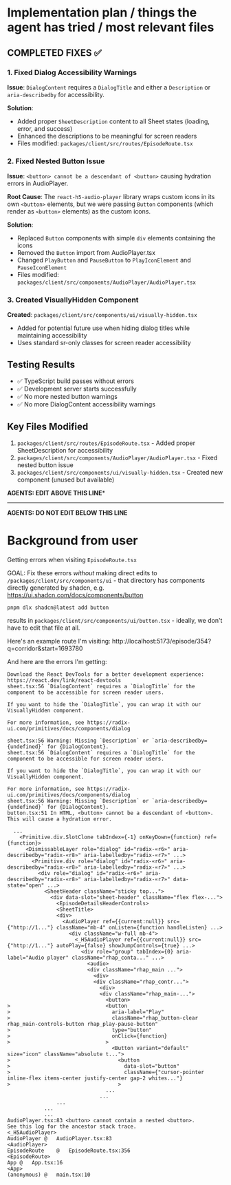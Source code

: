 # Implementation plan / things the agent has tried / most relevant files

## COMPLETED FIXES ✅

### 1. Fixed Dialog Accessibility Warnings
**Issue**: `DialogContent` requires a `DialogTitle` and either a `Description` or `aria-describedby` for accessibility.

**Solution**: 
- Added proper `SheetDescription` content to all Sheet states (loading, error, and success)
- Enhanced the descriptions to be meaningful for screen readers
- Files modified: `packages/client/src/routes/EpisodeRoute.tsx`

### 2. Fixed Nested Button Issue
**Issue**: `<button> cannot be a descendant of <button>` causing hydration errors in AudioPlayer.

**Root Cause**: The `react-h5-audio-player` library wraps custom icons in its own `<button>` elements, but we were passing `Button` components (which render as `<button>` elements) as the custom icons.

**Solution**:
- Replaced `Button` components with simple `div` elements containing the icons
- Removed the `Button` import from AudioPlayer.tsx
- Changed `PlayButton` and `PauseButton` to `PlayIconElement` and `PauseIconElement`
- Files modified: `packages/client/src/components/AudioPlayer/AudioPlayer.tsx`

### 3. Created VisuallyHidden Component
**Created**: `packages/client/src/components/ui/visually-hidden.tsx`
- Added for potential future use when hiding dialog titles while maintaining accessibility
- Uses standard sr-only classes for screen reader accessibility

## Testing Results
- ✅ TypeScript build passes without errors
- ✅ Development server starts successfully
- ✅ No more nested button warnings
- ✅ No more DialogContent accessibility warnings

## Key Files Modified
1. `packages/client/src/routes/EpisodeRoute.tsx` - Added proper SheetDescription for accessibility
2. `packages/client/src/components/AudioPlayer/AudioPlayer.tsx` - Fixed nested button issue
3. `packages/client/src/components/ui/visually-hidden.tsx` - Created new component (unused but available)

**AGENTS: EDIT ABOVE THIS LINE***

---

**AGENTS: DO NOT EDIT BELOW THIS LINE**

# Background from user

Getting errors when visiting `EpisodeRoute.tsx`

GOAL: Fix these errors *without* making direct edits to `/packages/client/src/components/ui` - that directory has components directly generated by shadcn, e.g. https://ui.shadcn.com/docs/components/button

```
pnpm dlx shadcn@latest add button
```

results in `packages/client/src/components/ui/button.tsx` - ideally, we don't have to edit that file at all.

Here's an example route I'm visiting: http://localhost:5173/episode/354?q=corridor&start=1693780

And here are the errors I'm getting:

```
Download the React DevTools for a better development experience: https://react.dev/link/react-devtools
sheet.tsx:56 `DialogContent` requires a `DialogTitle` for the component to be accessible for screen reader users.

If you want to hide the `DialogTitle`, you can wrap it with our VisuallyHidden component.

For more information, see https://radix-ui.com/primitives/docs/components/dialog

sheet.tsx:56 Warning: Missing `Description` or `aria-describedby={undefined}` for {DialogContent}.
sheet.tsx:56 `DialogContent` requires a `DialogTitle` for the component to be accessible for screen reader users.

If you want to hide the `DialogTitle`, you can wrap it with our VisuallyHidden component.

For more information, see https://radix-ui.com/primitives/docs/components/dialog
sheet.tsx:56 Warning: Missing `Description` or `aria-describedby={undefined}` for {DialogContent}.
button.tsx:51 In HTML, <button> cannot be a descendant of <button>.
This will cause a hydration error.

  ...
    <Primitive.div.SlotClone tabIndex={-1} onKeyDown={function} ref={function}>
      <DismissableLayer role="dialog" id="radix-«r6»" aria-describedby="radix-«r8»" aria-labelledby="radix-«r7»" ...>
        <Primitive.div role="dialog" id="radix-«r6»" aria-describedby="radix-«r8»" aria-labelledby="radix-«r7»" ...>
          <div role="dialog" id="radix-«r6»" aria-describedby="radix-«r8»" aria-labelledby="radix-«r7»" data-state="open" ...>
            <SheetHeader className="sticky top...">
              <div data-slot="sheet-header" className="flex flex-...">
                <EpisodeDetailsHeaderControls>
                <SheetTitle>
                <div>
                  <AudioPlayer ref={{current:null}} src={"http://1..."} className="mb-4" onListen={function handleListen} ...>
                    <div className="w-full mb-4">
                      <_H5AudioPlayer ref={{current:null}} src={"http://1..."} autoPlay={false} showJumpControls={true} ...>
                        <div role="group" tabIndex={0} aria-label="Audio player" className="rhap_conta..." ...>
                          <audio>
                          <div className="rhap_main ...">
                            <div>
                            <div className="rhap_contr...">
                              <div>
                              <div className="rhap_main-...">
                                <button>
>                               <button
>                                 aria-label="Play"
>                                 className="rhap_button-clear rhap_main-controls-button rhap_play-pause-button"
>                                 type="button"
>                                 onClick={function}
>                               >
                                  <Button variant="default" size="icon" className="absolute t...">
>                                   <button
>                                     data-slot="button"
>                                     className={"cursor-pointer inline-flex items-center justify-center gap-2 whites..."}
>                                   >
                                ...
                              ...
                ...
            ...
            ...
AudioPlayer.tsx:83 <button> cannot contain a nested <button>.
See this log for the ancestor stack trace.
<_H5AudioPlayer>		
AudioPlayer	@	AudioPlayer.tsx:83
<AudioPlayer>		
EpisodeRoute	@	EpisodeRoute.tsx:356
<EpisodeRoute>		
App	@	App.tsx:16
<App>		
(anonymous)	@	main.tsx:10
```